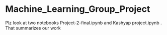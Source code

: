 # Machine_Learning_Group_Project

Plz look at two notebooks Project-2-final.ipynb and Kashyap project.ipynb . That summarizes our work
